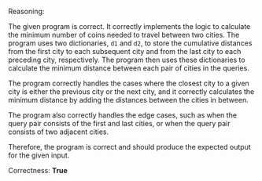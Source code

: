 Reasoning:

The given program is correct. It correctly implements the logic to calculate the minimum number of coins needed to travel between two cities. The program uses two dictionaries, `d1` and `d2`, to store the cumulative distances from the first city to each subsequent city and from the last city to each preceding city, respectively. The program then uses these dictionaries to calculate the minimum distance between each pair of cities in the queries.

The program correctly handles the cases where the closest city to a given city is either the previous city or the next city, and it correctly calculates the minimum distance by adding the distances between the cities in between.

The program also correctly handles the edge cases, such as when the query pair consists of the first and last cities, or when the query pair consists of two adjacent cities.

Therefore, the program is correct and should produce the expected output for the given input.

Correctness: **True**